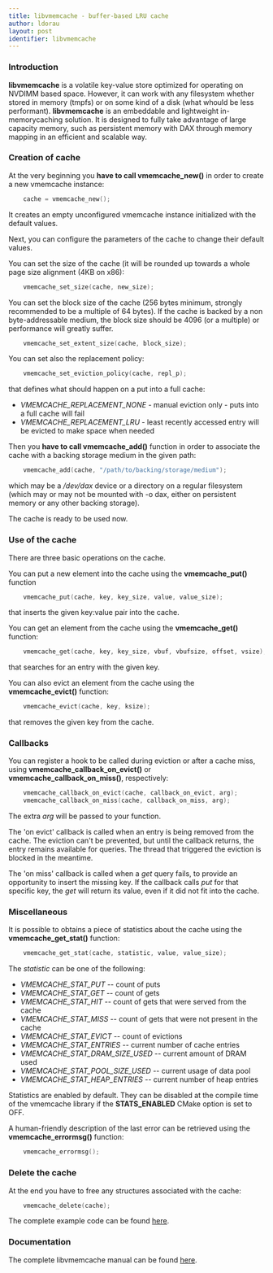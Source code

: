 ```yaml
---
title: libvmemcache - buffer-based LRU cache
author: ldorau
layout: post
identifier: libvmemcache
---
```


### Introduction

**libvmemcache** is a volatile key-value store optimized for operating on
NVDIMM based space. However, it can work with any filesystem whether
stored in memory (tmpfs) or on some kind of a disk (what whould be
less performant).
**libvmemcache** is an embeddable and lightweight in-memorycaching solution.
It is designed to fully take advantage of large capacity memory,
such as persistent memory with DAX through memory mapping in an efficient
and scalable way.

### Creation of cache

At the very beginning you **have to call vmemcache_new()**
in order to create a new vmemcache instance:

```c
	cache = vmemcache_new();
```

It creates an empty unconfigured vmemcache instance initialized
with the default values.

Next, you can configure the parameters of the cache to change
their default values.

You can set the size of the cache (it will be rounded up towards
a whole page size alignment (4KB on x86):

```c
	vmemcache_set_size(cache, new_size);
```

You can set the block size of the cache (256 bytes minimum,
strongly recommended to be a multiple of 64 bytes). If the cache is backed
by a non byte-addressable medium, the block size should be 4096 (or a multiple)
or performance will greatly suffer.

```c
	vmemcache_set_extent_size(cache, block_size);
```

You can set also the replacement policy:

```c
	vmemcache_set_eviction_policy(cache, repl_p);
```

that defines what should happen on a put into a full cache:

- *VMEMCACHE_REPLACEMENT_NONE* - manual eviction only - puts into a full cache
   will fail
- *VMEMCACHE_REPLACEMENT_LRU* - least recently accessed entry will be evicted
   to make space when needed

Then you **have to call vmemcache_add()** function in order to associate
the cache with a backing storage medium in the given path:

```c
	vmemcache_add(cache, "/path/to/backing/storage/medium");
```

which may be a */dev/dax* device or a directory on a regular filesystem
(which may or may not be mounted with -o dax, either on persistent memory
or any other backing storage).

The cache is ready to be used now.

### Use of the cache

There are three basic operations on the cache.

You can put a new element into the cache using the **vmemcache_put()** function

```c
	vmemcache_put(cache, key, key_size, value, value_size);
```

that inserts the given key:value pair into the cache.

You can get an element from the cache using the **vmemcache_get()** function:

```c
	vmemcache_get(cache, key, key_size, vbuf, vbufsize, offset, vsize);
```

that searches for an entry with the given key.

You can also evict an element from the cache using the **vmemcache_evict()**
function:

```c
	vmemcache_evict(cache, key, ksize);
```

that removes the given key from the cache.

### Callbacks

You can register a hook to be called during eviction or after a cache miss,
using **vmemcache_callback_on_evict()** or **vmemcache_callback_on_miss()**,
respectively:

```c
	vmemcache_callback_on_evict(cache, callback_on_evict, arg);
	vmemcache_callback_on_miss(cache, callback_on_miss, arg);
```

The extra *arg* will be passed to your function.

The 'on evict' callback is called when an entry is being removed from the cache.
The eviction can't be prevented, but until the callback returns,
the entry remains available for queries.
The thread that triggered the eviction is blocked in the meantime.

The 'on miss' callback is called when a *get* query fails, to provide
an opportunity to insert the missing key. If the callback calls *put*
for that specific key, the *get* will return its value,
even if it did not fit into the cache.


### Miscellaneous

It is possible to obtains a piece of statistics about the cache
using the **vmemcache_get_stat()** function:

```c
	vmemcache_get_stat(cache, statistic, value, value_size);
```

The *statistic* can be one of the following:

- *VMEMCACHE_STAT_PUT* -- count of puts
- *VMEMCACHE_STAT_GET* -- count of gets
- *VMEMCACHE_STAT_HIT* -- count of gets that were served from the cache
- *VMEMCACHE_STAT_MISS* -- count of gets that were not present in the cache
- *VMEMCACHE_STAT_EVICT* -- count of evictions
- *VMEMCACHE_STAT_ENTRIES* -- current number of cache entries
- *VMEMCACHE_STAT_DRAM_SIZE_USED* -- current amount of DRAM used
- *VMEMCACHE_STAT_POOL_SIZE_USED* -- current usage of data pool
- *VMEMCACHE_STAT_HEAP_ENTRIES* -- current number of heap entries

Statistics are enabled by default. They can be disabled at the compile time
of the vmemcache library if the **STATS_ENABLED** CMake option is set to OFF.

A human-friendly description of the last error can be retrieved using
the **vmemcache_errormsg()** function:

```c
	vmemcache_errormsg();
```


### Delete the cache

At the end you have to free any structures associated with the cache:

```c
	vmemcache_delete(cache);
```

The complete example code can be found
[here](https://github.com/pmem/vmemcache/blob/master/tests/example.c).

### Documentation

The complete libvmemcache manual can be found
[here](https://pmem.io/vmemcache/manpages/master/vmemcache.3.html).
